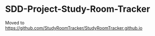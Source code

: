 # SDD-Project-Study-Room-Tracker

Moved to https://github.com/StudyRoomTracker/StudyRoomTracker.github.io 
